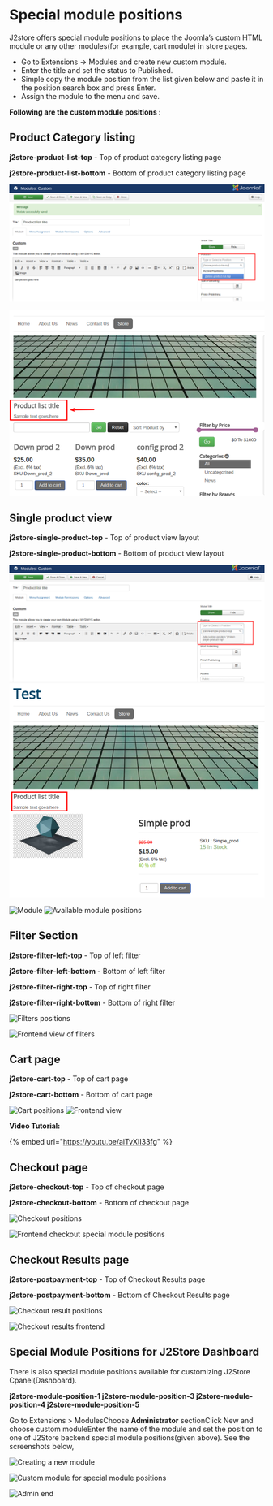 # Special module positions

J2store offers special module positions to place the Joomla’s custom HTML module or any other modules(for example, cart module) in store pages.

* Go to Extensions -> Modules and create new custom module.
* Enter the title and set the status to Published.
* Simple copy the module position from the list given below and paste it in the position search box and press Enter.
* Assign the module to the menu and save.

**Following are the custom module positions :**

## Product Category listing <a href="#product-category-listing" id="product-category-listing"></a>

**j2store-product-list-top** - Top of product category listing page

**j2store-product-list-bottom** - Bottom of product category listing page

![Category listing position](https://raw.githubusercontent.com/j2store/doc-images/master/layout/special-module-positions/spl-mod-cat-list-pos.png)

![Category list frontend view](https://raw.githubusercontent.com/j2store/doc-images/master/layout/special-module-positions/spl-mod-cat-front.png)

## Single product view <a href="#single-product-view" id="single-product-view"></a>

**j2store-single-product-top** - Top of product view layout

**j2store-single-product-bottom** - Bottom of product view layout

![Item view position](https://raw.githubusercontent.com/j2store/doc-images/master/layout/special-module-positions/spl-mod-item-pos.png) ![Item view front](https://raw.githubusercontent.com/j2store/doc-images/master/layout/special-module-positions/spl-mod-item-front.png)

![Module](https://raw.githubusercontent.com/j2store/doc-images/master/layout/special-module-positions/spl\_mod\_pos\_module.png) ![Available module positions](https://raw.githubusercontent.com/j2store/doc-images/master/layout/special-module-positions/spl\_mod\_pos\_avail-mod-positions.png)

## Filter Section <a href="#filter-section" id="filter-section"></a>

**j2store-filter-left-top** - Top of left filter

**j2store-filter-left-bottom** - Bottom of left filter

**j2store-filter-right-top** - Top of right filter

**j2store-filter-right-bottom** - Bottom of right filter

![Filters positions](https://raw.githubusercontent.com/j2store/doc-images/master/layout/special-module-positions/spl\_mod\_pos-filters.png)

![Frontend view of filters](https://raw.githubusercontent.com/j2store/doc-images/master/layout/special-module-positions/spl\_mod\_pos\_filters\_front.png)

## Cart page <a href="#cart-page" id="cart-page"></a>

**j2store-cart-top** - Top of cart page

**j2store-cart-bottom** - Bottom of cart page

![Cart positions](https://raw.githubusercontent.com/j2store/doc-images/master/layout/special-module-positions/spl\_mod\_pos\_cart.png) ![Frontend view](https://raw.githubusercontent.com/j2store/doc-images/master/layout/special-module-positions/spl\_mod\_pos\_cart-front.png)

**Video Tutorial:**

{% embed url="https://youtu.be/aiTvXII33fg" %}



## Checkout page <a href="#checkout-page" id="checkout-page"></a>

**j2store-checkout-top** - Top of checkout page

**j2store-checkout-bottom** - Bottom of checkout page

&#x20;

![Checkout positions](https://raw.githubusercontent.com/j2store/doc-images/master/layout/special-module-positions/spl\_mod\_pos\_checkout.png)

![Frontend checkout special module positions](https://raw.githubusercontent.com/j2store/doc-images/master/layout/special-module-positions/spl\_mod\_pos\_checkout-front.png)

## Checkout Results page <a href="#checkout-results-page" id="checkout-results-page"></a>

**j2store-postpayment-top** - Top of Checkout Results page

**j2store-postpayment-bottom** - Bottom of Checkout Results page

&#x20;

![Checkout result positions](https://raw.githubusercontent.com/j2store/doc-images/master/layout/special-module-positions/spl\_mod\_pos\_check-results.png)

![Checkout results frontend](https://raw.githubusercontent.com/j2store/doc-images/master/layout/special-module-positions/spl\_mod\_pos\_check-res-front.png)

## Special Module Positions for J2Store Dashboard <a href="#special-module-positions-for-j2store-dashboard" id="special-module-positions-for-j2store-dashboard"></a>

There is also special module positions available for customizing J2Store Cpanel(Dashboard).

**j2store-module-position-1 j2store-module-position-3 j2store-module-position-4 j2store-module-position-5**

Go to Extensions > ModulesChoose **Administrator** sectionClick New and choose custom moduleEnter the name of the module and set the position to one of J2Store backend special module positions(given above). See the screenshots below,

![Creating a new module](https://raw.githubusercontent.com/j2store/doc-images/master/layout/special-module-positions/spl\_mod\_pos\_create-new-mod.png)

&#x20;

![Custom module for special module positions](https://raw.githubusercontent.com/j2store/doc-images/master/layout/special-module-positions/spl\_mod\_pos\_custom-mod.png)

![Admin end](https://raw.githubusercontent.com/j2store/doc-images/master/layout/special-module-positions/spl\_mod\_pos\_admin-end.png)
